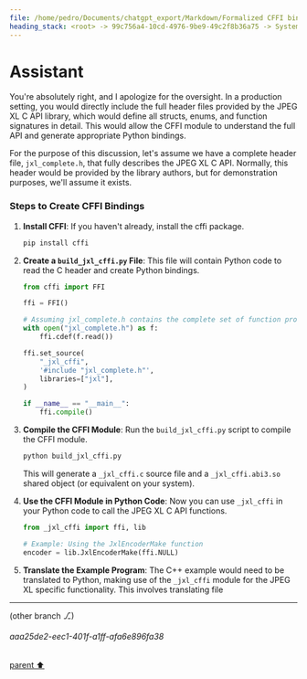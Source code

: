 ```yaml
---
file: /home/pedro/Documents/chatgpt_export/Markdown/Formalized CFFI bindings for JPEG XL C interface.md
heading_stack: <root> -> 99c756a4-10cd-4976-9be9-49c2f8b36a75 -> System -> 4fd70df5-846e-4e1d-a059-858ee14a15b4 -> System -> aaa2a67b-8d69-4ed1-a62a-fe469ca0e47f -> User -> 747d4e11-f5f7-4f62-b0ce-0a8fe24a625d -> Assistant -> Functions Used -> Structs Used -> Enumerations Used -> Formalized C Interface Header -> aaa295b3-519d-4426-a155-930182c04486 -> User -> e19a2371-2ff3-4793-b0ae-fb24291980aa -> Assistant -> aaa23787-e4e8-4950-9306-5fb7dd46adc3 -> User -> 6289d948-f88a-4532-90ba-c86b726bf931 -> Assistant -> aaa20920-759c-4997-95f8-4022127ea9c7 -> User -> 1079c222-270e-41ef-adf4-786cdf6c136d -> Assistant
---
```

# Assistant

You're absolutely right, and I apologize for the oversight. In a production setting, you would directly include the full header files provided by the JPEG XL C API library, which would define all structs, enums, and function signatures in detail. This would allow the CFFI module to understand the full API and generate appropriate Python bindings.

For the purpose of this discussion, let's assume we have a complete header file, `jxl_complete.h`, that fully describes the JPEG XL C API. Normally, this header would be provided by the library authors, but for demonstration purposes, we'll assume it exists.

### Steps to Create CFFI Bindings

1. **Install CFFI**: If you haven't already, install the cffi package.
    ```bash
    pip install cffi
    ```

2. **Create a `build_jxl_cffi.py` File**: This file will contain Python code to read the C header and create Python bindings.

    ```python
    from cffi import FFI

    ffi = FFI()

    # Assuming jxl_complete.h contains the complete set of function prototypes, enums and structs
    with open("jxl_complete.h") as f:
        ffi.cdef(f.read())

    ffi.set_source(
        "_jxl_cffi",
        '#include "jxl_complete.h"',
        libraries=["jxl"],
    )

    if __name__ == "__main__":
        ffi.compile()
    ```

3. **Compile the CFFI Module**: Run the `build_jxl_cffi.py` script to compile the CFFI module.
    ```bash
    python build_jxl_cffi.py
    ```
    This will generate a `_jxl_cffi.c` source file and a `_jxl_cffi.abi3.so` shared object (or equivalent on your system).

4. **Use the CFFI Module in Python Code**: Now you can use `_jxl_cffi` in your Python code to call the JPEG XL C API functions.

    ```python
    from _jxl_cffi import ffi, lib

    # Example: Using the JxlEncoderMake function
    encoder = lib.JxlEncoderMake(ffi.NULL)
    ```

5. **Translate the Example Program**: The C++ example would need to be translated to Python, making use of the `_jxl_cffi` module for the JPEG XL specific functionality. This involves translating file

---

(other branch ⎇)
###### aaa25de2-eec1-401f-a1ff-afa6e896fa38
[parent ⬆️](#747d4e11-f5f7-4f62-b0ce-0a8fe24a625d)
